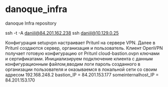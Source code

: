 # danoque_infra
danoque Infra repository

ssh -t -A daniil@84.201.162.238 ssh daniil@10.129.0.25

Конфигурация setupvpn настраивает Pritunl на сервере VPN. Далее в Pritunl создаются сервер, организация и пользователь.
Клиент OpenVPN получает готовую конфигурацию от Pritunl cloud-bastion.ovpn ключами и сертификатами. Инициализируем подключение клиента с данным конфигурационным файлом,вводим логи пароль созданного в организации пользователя и оказываемся в локальной сети со своим адресом 192.168.248.2
bastion_IP = 84.201.153.177
someinternalhost_IP = 84.201.153.170
